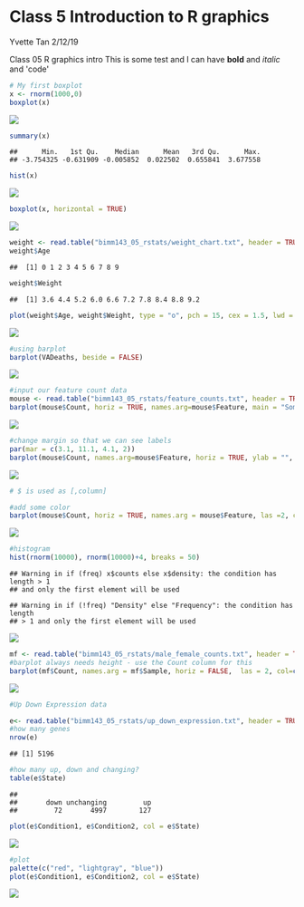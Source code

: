 Class 5 Introduction to R graphics
================
Yvette Tan
2/12/19

Class 05 R graphics intro This is some test and I can have **bold** and *italic* and 'code'

``` r
# My first boxplot
x <- rnorm(1000,0)
boxplot(x)
```

![](class05_files/figure-markdown_github/unnamed-chunk-1-1.png)

``` r
summary(x)
```

    ##      Min.   1st Qu.    Median      Mean   3rd Qu.      Max. 
    ## -3.754325 -0.631909 -0.005852  0.022502  0.655841  3.677558

``` r
hist(x)
```

![](class05_files/figure-markdown_github/unnamed-chunk-1-2.png)

``` r
boxplot(x, horizontal = TRUE)
```

![](class05_files/figure-markdown_github/unnamed-chunk-1-3.png)

``` r
weight <- read.table("bimm143_05_rstats/weight_chart.txt", header = TRUE, sep = "") 
weight$Age
```

    ##  [1] 0 1 2 3 4 5 6 7 8 9

``` r
weight$Weight
```

    ##  [1] 3.6 4.4 5.2 6.0 6.6 7.2 7.8 8.4 8.8 9.2

``` r
plot(weight$Age, weight$Weight, type = "o", pch = 15, cex = 1.5, lwd = 2, ylim = c(2,10), xlab = "Age (months)", ylab= "Weight (kg)", main= "Weight by Age")
```

![](class05_files/figure-markdown_github/unnamed-chunk-1-4.png)

``` r
#using barplot
barplot(VADeaths, beside = FALSE)
```

![](class05_files/figure-markdown_github/unnamed-chunk-1-5.png)

``` r
#input our feature count data
mouse <- read.table("bimm143_05_rstats/feature_counts.txt", header = TRUE, sep = "\t")
barplot(mouse$Count, horiz = TRUE, names.arg=mouse$Feature, main = "Some title", las = 2)
```

![](class05_files/figure-markdown_github/unnamed-chunk-1-6.png)

``` r
#change margin so that we can see labels
par(mar = c(3.1, 11.1, 4.1, 2))
barplot(mouse$Count, names.arg=mouse$Feature, horiz = TRUE, ylab = "", main = "Number of features in the mouse GRCm38 genome", las = 1, xlim =c(0,80000))
```

![](class05_files/figure-markdown_github/unnamed-chunk-1-7.png)

``` r
# $ is used as [,column]

#add some color
barplot(mouse$Count, horiz = TRUE, names.arg = mouse$Feature, las =2, col = rainbow(12))
```

![](class05_files/figure-markdown_github/unnamed-chunk-1-8.png)

``` r
#histogram
hist(rnorm(10000), rnorm(10000)+4, breaks = 50)
```

    ## Warning in if (freq) x$counts else x$density: the condition has length > 1
    ## and only the first element will be used

    ## Warning in if (!freq) "Density" else "Frequency": the condition has length
    ## > 1 and only the first element will be used

![](class05_files/figure-markdown_github/unnamed-chunk-1-9.png)

``` r
mf <- read.table("bimm143_05_rstats/male_female_counts.txt", header = TRUE, sep = "\t")
#barplot always needs height - use the Count column for this
barplot(mf$Count, names.arg = mf$Sample, horiz = FALSE,  las = 2, col=c("red", "blue"))
```

![](class05_files/figure-markdown_github/unnamed-chunk-1-10.png)

``` r
#Up Down Expression data

e<- read.table("bimm143_05_rstats/up_down_expression.txt", header = TRUE, sep = "")
#how many genes
nrow(e)
```

    ## [1] 5196

``` r
#how many up, down and changing?
table(e$State)
```

    ## 
    ##       down unchanging         up 
    ##         72       4997        127

``` r
plot(e$Condition1, e$Condition2, col = e$State)
```

![](class05_files/figure-markdown_github/unnamed-chunk-1-11.png)

``` r
#plot
palette(c("red", "lightgray", "blue"))
plot(e$Condition1, e$Condition2, col = e$State)
```

![](class05_files/figure-markdown_github/unnamed-chunk-1-12.png)

